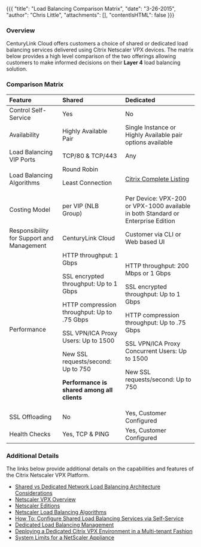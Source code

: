 {{{
  "title": "Load Balancing Comparison Matrix",
  "date": "3-26-2015",
  "author": "Chris Little",
  "attachments": [],
  "contentIsHTML": false
}}}

### Overview

CenturyLink Cloud offers customers a choice of shared or dedicated load balancing services delivered using Citrix Netscaler VPX devices. The matrix below provides a high level comparison of the two offerings allowing customers to make informed decisions on their **Layer 4** load balancing solution.

### Comparison Matrix

|**Feature**   	|**Shared**   	|**Dedicated**
|:-	|:-	|:-	|
|Control Self-Service|Yes|No
|Availability|Highly Available Pair|Single Instance or Highly Available pair options available
|Load Balancing VIP Ports|TCP/80 & TCP/443|Any
|Load Balancing Algorithms|Round Robin<p>Least Connection|[Citrix Complete Listing](http://support.citrix.com/proddocs/topic/netscaler-load-balancing-93/ns-lb-customizing-lbalgorithms-wrapper-con.html)
|Costing Model|per VIP (NLB Group)|Per Device: VPX-200 or VPX-1000 available in both Standard or Enterprise Edition
|Responsibility for Support and Management|CenturyLink Cloud|Customer via CLI or Web based UI
|Performance|HTTP throughput: 1 Gbps<p>SSL encrypted throughput: Up to 1 Gbps<p>HTTP compression throughput: Up to .75 Gbps<p>SSL VPN/ICA Proxy Users: Up to 1500<p>New SSL requests/second: Up to 750<p>**Performance is shared among all clients**|HTTP throughput: 200 Mbps or 1 Gbps<p>SSL encrypted throughput: Up to 1 Gbps<p>HTTP compression throughput: Up to .75 Gbps<p>SSL VPN/ICA Proxy Concurrent Users: Up to 1500<p>New SSL requests/second: Up to 750
|SSL Offloading|No|Yes, Customer Configured
|Health Checks|Yes, TCP & PING|Yes, Customer Configured

### Additional Details
The links below provide additional details on the capabilities and features of the Citrix Netscaler VPX Platform.

* [Shared vs Dedicated Network Load Balancing Architecture Considerations](../Network/load-balancing-dedicated-vs-shared.md)
* [Netscaler VPX Overview](http://www.citrix.com/products/netscaler-application-delivery-controller/features/platforms/vpx.html)
* [Netscaler Editions](http://www.citrix.com/products/netscaler-application-delivery-controller/features/editions.html)
* [Netscaler Load Balancing Algorithms](http://support.citrix.com/proddocs/topic/netscaler-load-balancing-93/ns-lb-customizing-lbalgorithms-wrapper-con.html)
* [How To: Configure Shared Load Balancing Services via Self-Service](../Network/creating-a-self-service-load-balancing-configuration.md)
* [Dedicated Load Balancing Management](../Network/dedicated-load-balancer-basic-management.md)
* [Deploying a Dedicated Citrix VPX Environment in a Multi-tenant Fashion](../Network/deploying-a-dedicated-citrix-vpx-environment-in-a-multi-tenant-fashion.md)
* [System Limits for a NetScaler Appliance](http://support.citrix.com/article/ctx118716)
